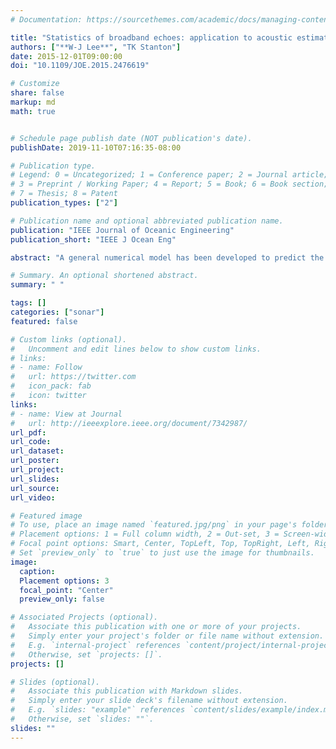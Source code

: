 ```yaml
---
# Documentation: https://sourcethemes.com/academic/docs/managing-content/

title: "Statistics of broadband echoes: application to acoustic estimates of numerical density of fish"
authors: ["**W-J Lee**", "TK Stanton"]
date: 2015-12-01T09:00:00
doi: "10.1109/JOE.2015.2476619"

# Customize
share: false
markup: md
math: true


# Schedule page publish date (NOT publication's date).
publishDate: 2019-11-10T07:16:35-08:00

# Publication type.
# Legend: 0 = Uncategorized; 1 = Conference paper; 2 = Journal article;
# 3 = Preprint / Working Paper; 4 = Report; 5 = Book; 6 = Book section;
# 7 = Thesis; 8 = Patent
publication_types: ["2"]

# Publication name and optional abbreviated publication name.
publication: "IEEE Journal of Oceanic Engineering"
publication_short: "IEEE J Ocean Eng"

abstract: "A general numerical model has been developed to predict the probability density function (pdf) of the magnitudes of complex pulse-compressed broadband echoes (broadband echo pdf) due to arbitrary aggregations of scatterers that are detected with a single-beam echosounder. The model is based on physics principles and rigorously accounts for the broadband frequency-dependent characteristics of the system, signal, scatterers, and the beampattern modulation effects of the sonar/radar transceiver. A key aspect to modeling the statistics of broadband echoes is accounting for the scenarios where the pulse-compressed echoes may only partially overlap. The echo statistics under those conditions will be significantly different than those associated with a narrowband system with the same center frequency but whose echoes will completely overlap given the same density of scatterers. As a result, pulse-compressed broadband echoes will generally deviate more from the Rayleigh distribution (i.e., be more “heavy-tailed”) than narrowband echoes-a feature that is critical to analyzing real-world data. As in the case of narrowband signals, the shape of the broadband echo pdf is shown to vary from strongly non-Rayleigh to Rayleigh as the number of dominant scatterers in the beam increases. The model is applied to sonar in the ocean in which the numerical density of fish is inferred using broadband echoes (30-70 kHz). The results are compared with those from conventional echo energy methods. As with narrowband systems, statistics of broadband echoes can be used to estimate the numerical density of scatterers without the need for absolute calibration of the system."

# Summary. An optional shortened abstract.
summary: " "

tags: []
categories: ["sonar"]
featured: false

# Custom links (optional).
#   Uncomment and edit lines below to show custom links.
# links:
# - name: Follow
#   url: https://twitter.com
#   icon_pack: fab
#   icon: twitter
links:
# - name: View at Journal
#   url: http://ieeexplore.ieee.org/document/7342987/
url_pdf:
url_code:
url_dataset:
url_poster:
url_project:
url_slides:
url_source:
url_video:

# Featured image
# To use, place an image named `featured.jpg/png` in your page's folder.
# Placement options: 1 = Full column width, 2 = Out-set, 3 = Screen-width
# Focal point options: Smart, Center, TopLeft, Top, TopRight, Left, Right, BottomLeft, Bottom, BottomRight
# Set `preview_only` to `true` to just use the image for thumbnails.
image:
  caption:
  Placement options: 3
  focal_point: "Center"
  preview_only: false

# Associated Projects (optional).
#   Associate this publication with one or more of your projects.
#   Simply enter your project's folder or file name without extension.
#   E.g. `internal-project` references `content/project/internal-project/index.md`.
#   Otherwise, set `projects: []`.
projects: []

# Slides (optional).
#   Associate this publication with Markdown slides.
#   Simply enter your slide deck's filename without extension.
#   E.g. `slides: "example"` references `content/slides/example/index.md`.
#   Otherwise, set `slides: ""`.
slides: ""
---
```

